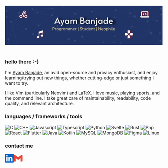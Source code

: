 ![banner-github](https://raw.githubusercontent.com/BrainTeazer/BrainTeazer/main/assets/banner-github.svg)
<img align="center" src="https://komarev.com/ghpvc/?username=brainteazer&style=for-the-badge&color=blueviolet" alt=""/>

### hello there :-)

I'm [Ayam Banjade](https://www.ayambanjade.com.np/), an avid open-source and privacy enthusiast, and enjoy learning/trying out new things, whether cutting-edge or just something I want to try.

I like Vim (particularly Neovim) and LaTeX. I love music, playing sports, and the command line. I take great care of maintainability, readability, code quality, and relevant architecture.

### languages / frameworks / tools

![C](https://img.shields.io/badge/-C-A8B9CC?logo=C&logoColor=f5f5f7)
![C++](https://img.shields.io/badge/-C++-00599C?logo=C%2B%2B&logoColor=f5f5f7)
![Javascript](https://img.shields.io/badge/-JavaScript-F7DF1E?logo=javascript&logoColor=000000)
![Typescript](https://img.shields.io/badge/-Typescript-3178C6?logo=typescript&logoColor=f5f5f7)
![Python](https://img.shields.io/badge/-Python-3776AB?logo=python&logoColor=f5f5f7)
![Svelte](https://img.shields.io/badge/-Svelte-FF3E00?logo=svelte&logoColor=f5f5f7)
![Rust](https://img.shields.io/badge/-Rust-000000?logo=rust&logoColor=f5f5f7)
![Php](https://img.shields.io/badge/-Php-777BB4?logo=php&logoColor=f5f5f7)
![React](https://img.shields.io/badge/-React-61DAFB?logo=react&logoColor=000000)
![Flutter](https://img.shields.io/badge/-Flutter-02569B?logo=flutter&logoColor=f5f5f7)
![Java](https://img.shields.io/badge/-Java-437291?logo=openjdk&logoColor=dddddd)
![Kotlin](https://img.shields.io/badge/-Kotlin-7F52FF?logo=kotlin&logoColor=f5f5f7)
![MySQL](https://img.shields.io/badge/-MySQL-4479A1?logo=mysql&logoColor=f5f5f7)
![MongoDB](https://img.shields.io/badge/-MongoDB-47A248?logo=mongodb&logoColor=f5f5f7)
![Figma](https://img.shields.io/badge/-Figma-F24E1E?logo=figma&logoColor=f5f5f7)
![Linux](https://img.shields.io/badge/-Linux-FCC624?logo=linux&logoColor=000000)

### contact me

[<img align='left' alt='linkedin' width='28px' src='./assets/linkedin.svg'/>](https://www.linkedin.com/in/ayambanjade/)

[<img align='left' alt='email' width='28px' src='./assets/email.svg'/>](mailto:ayam.banjade@gmail.com)
